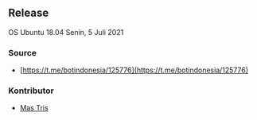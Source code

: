 ## Release

OS Ubuntu 18.04
Senin, 5 Juli 2021

### Source

- [https://t.me/botindonesia/125776](https://t.me/botindonesia/125776)

### Kontributor

- [Mas Tris](https://github.com/onsirtus)
